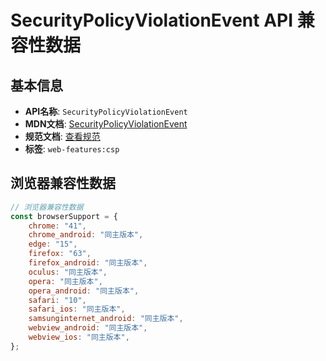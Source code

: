 # SecurityPolicyViolationEvent API 兼容性数据

## 基本信息

- **API名称**: `SecurityPolicyViolationEvent`
- **MDN文档**: [SecurityPolicyViolationEvent](https://developer.mozilla.org/docs/Web/API/SecurityPolicyViolationEvent)
- **规范文档**: [查看规范](https://w3c.github.io/webappsec-csp/#report-violation)
- **标签**: `web-features:csp`

## 浏览器兼容性数据

```javascript
// 浏览器兼容性数据
const browserSupport = {
    chrome: "41",
    chrome_android: "同主版本",
    edge: "15",
    firefox: "63",
    firefox_android: "同主版本",
    oculus: "同主版本",
    opera: "同主版本",
    opera_android: "同主版本",
    safari: "10",
    safari_ios: "同主版本",
    samsunginternet_android: "同主版本",
    webview_android: "同主版本",
    webview_ios: "同主版本",
};

```


